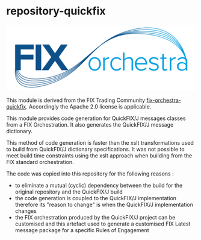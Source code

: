 # repository-quickfix

![](FIXorchestraLogo.png)

This module is derived from the FIX Trading Community [fix-orchestra-quickfix](https://github.com/FIXTradingCommunity/fix-orchestra-quickfix).
Accordingly the Apache 2.0 license is applicable.

This module provides code generation for QuickFIX/J messages classes from a FIX Orchestration.
It also generates the QuickFIX/J message dictionary.

This method of code generation is faster than the xslt transformations used to build from QuickFIX/J dictionary specifications.
It was not possible to meet build time constraints using the xslt approach when building from the FIX standard orchestration.

The code was copied into this repository for the following reasons :
* to eliminate a mutual (cyclic) dependency between the build for the original repository and the QuickFIX/J build
* the code generation is coupled to the QuickFIX/J implementation therefore its "reason to change" is when the QuickFIX/J implementation changes
* the FIX orchestration produced by the QuickFIX/J project can be customised and this artefact used to generate a customised FIX Latest message package for a specific Rules of Engagement